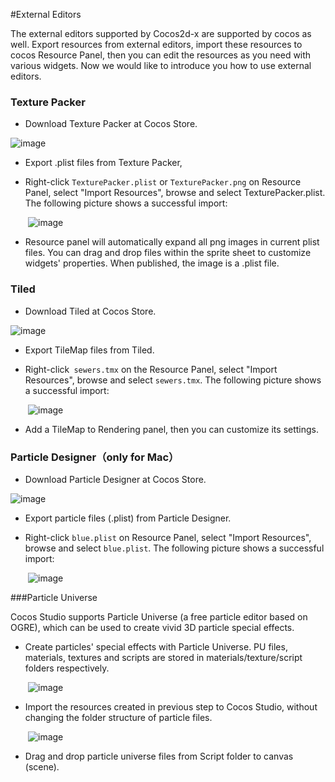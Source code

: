 #External Editors

The external editors supported by Cocos2d-x are supported by cocos as well. Export resources from external editors, import these resources to cocos Resource Panel, then you can edit the resources as you need with various widgets. Now we would like to introduce you how to use external editors. 

### Texture Packer ###

- Download Texture Packer at Cocos Store. 

![image](res/image0001.png)

- Export .plist files from Texture Packer, 

- Right-click `TexturePacker.plist` or `TexturePacker.png` on Resource Panel, select "Import Resources", browse and select TexturePacker.plist. The following picture shows a successful import: 

&emsp;&emsp;![image](res/image0002.png)
 
- Resource panel will automatically expand all png images in current plist files. You can drag and drop files within the sprite sheet to customize widgets' properties. When published, the image is a .plist file.  

### Tiled ###

- Download Tiled at Cocos Store.

![image](res/image0003.png)
 
- Export TileMap files from Tiled. 

- Right-click` sewers.tmx` on the Resource Panel, select "Import Resources", browse and select `sewers.tmx`. The following picture shows a successful import:

&emsp;&emsp;![image](res/image0004.png)

- Add a TileMap to Rendering panel, then you can customize its settings. 

### Particle Designer（only for Mac）

- Download Particle Designer at Cocos Store. 

![image](res/image0005.png)

- Export particle files (.plist) from Particle Designer.

- Right-click `blue.plist` on Resource Panel, select "Import Resources", browse and select `blue.plist`. The following picture shows a successful import:

&emsp;&emsp;![image](res/image0006.png)

###Particle Universe

Cocos Studio supports Particle Universe (a free particle editor based on OGRE), which can be used to create vivid 3D particle special effects. 

- Create particles' special effects with Particle Universe. PU files, materials, textures and scripts are stored in materials/texture/script folders respectively. 

&emsp;&emsp;![image](res/image0007.png)

- Import the resources created in previous step to Cocos Studio, without changing the folder structure of particle  files.

&emsp;&emsp;![image](res/image0008.png)
 
- Drag and drop particle universe files from Script folder to canvas (scene). 
